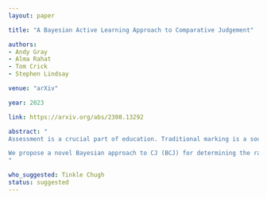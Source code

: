 ```yaml
---
layout: paper

title: "A Bayesian Active Learning Approach to Comparative Judgement"

authors:
- Andy Gray
- Alma Rahat
- Tom Crick
- Stephen Lindsay

venue: "arXiv"

year: 2023

link: https://arxiv.org/abs/2308.13292

abstract: "
Assessment is a crucial part of education. Traditional marking is a source of inconsistencies and unconscious bias, placing a high cognitive load on the assessors. An approach to address these issues is comparative judgement (CJ). In CJ, the assessor is presented with a pair of items and is asked to select the better one. Following a series of comparisons, a rank is derived using a ranking model, for example, the BTM, based on the results. While CJ is considered a reliable method for marking, there are concerns around transparency, and the ideal number of pairwise comparisons to generate a reliable estimation of the rank order is not known. Additionally, there have been attempts to generate a method of selecting pairs that should be compared next in an informative manner, but some existing methods are known to have created their own bias within results inflating the reliability metric used. As a result, a random selection approach is usually deployed.

We propose a novel Bayesian approach to CJ (BCJ) for determining the ranks of compared items alongside a new way to select the pairs to present to the marker(s) using active learning (AL), addressing the key shortcomings of traditional CJ. Furthermore, we demonstrate how the entire approach may provide transparency by providing the user insights into how it is making its decisions and, at the same time, being more efficient. Results from our experiments confirm that the proposed BCJ combined with entropy-driven AL pair-selection method is superior to other alternatives. We also find that the more comparisons done, the more accurate BCJ becomes, which solves the issue the current method has of the model deteriorating if too many comparisons are performed. As our approach can generate the complete predicted rank distribution for an item, we also show how this can be utilised in devising a predicted grade, guided by the assessor.
"

who_suggested: Tinkle Chugh
status: suggested
---
```

